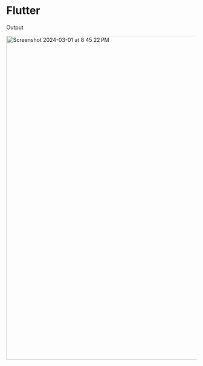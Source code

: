 # Flutter

Output

<img width="855" alt="Screenshot 2024-03-01 at 8 45 22 PM" src="https://github.com/arham1999/Flutter/assets/37631361/a3dbec9b-8617-48d8-ac31-c96b903741c4">
